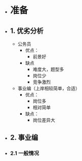 - # 准备
- ## 1. 优劣分析
	- 公务员
		- 优点：
			- 前景好
		- 缺点
			- 难度大，题型多
			- 岗位少
			- 竞争激烈
	- 事业编（上岸相较简单，合适）
		- 优点：
			- 岗位多
			- 相对简单
		- 缺点：
			- 岗位差异大
- ## 2. 事业编
- ### 2.1 一般情况